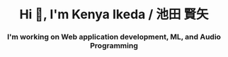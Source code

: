 <h1 align="center">Hi 👋, I'm Kenya Ikeda / 池田 賢矢</h1>
<h3 align="center">I'm working on Web application development, ML, and Audio Programming</h3>

<!--
<h3 align="left">Connect with me:</h3>
<p align="left">
<a href="https://twitter.com/kikeda1102" target="blank"><img align="center" src="https://raw.githubusercontent.com/rahuldkjain/github-profile-readme-generator/master/src/images/icons/Social/twitter.svg" alt="kikeda1102" height="30" width="40" /></a>
</p>
-->
